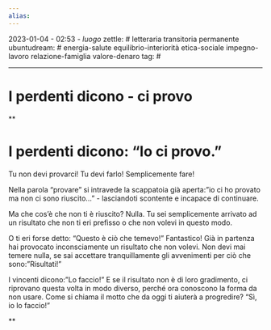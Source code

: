 ```yaml
---
alias: 
---
```

2023-01-04 - 02:53 - *luogo*
zettle: # letteraria transitoria permanente
ubuntudream: # energia-salute equilibrio-interiorità etica-sociale impegno-lavoro relazione-famiglia valore-denaro 
tag: #

---
# I perdenti dicono - ci provo

**

# I perdenti dicono: “Io ci provo.”

Tu non devi provarci! Tu devi farlo! Semplicemente fare!

Nella parola “provare” si intravede la scappatoia già aperta:”io ci ho provato ma non ci sono riuscito…” - lasciandoti scontente e incapace di continuare.

Ma che cos’è che non ti è riuscito? Nulla. Tu sei semplicemente arrivato ad un risultato che non ti eri prefisso o che non volevi in questo modo.

O ti eri forse detto: “Questo è ciò che temevo!” Fantastico! Già in partenza hai provocato inconsciamente un risultato che non volevi. Non devi mai temere nulla, se sai accettare tranquillamente gli avvenimenti per ciò che sono:”Risultati!”

I vincenti dicono:”Lo faccio!” E se il risultato non è di loro gradimento, ci riprovano questa volta in modo diverso, perché ora conoscono la forma da non usare. Come si chiama il motto che da oggi ti aiuterà a progredire? “Sì, io lo faccio!”

**